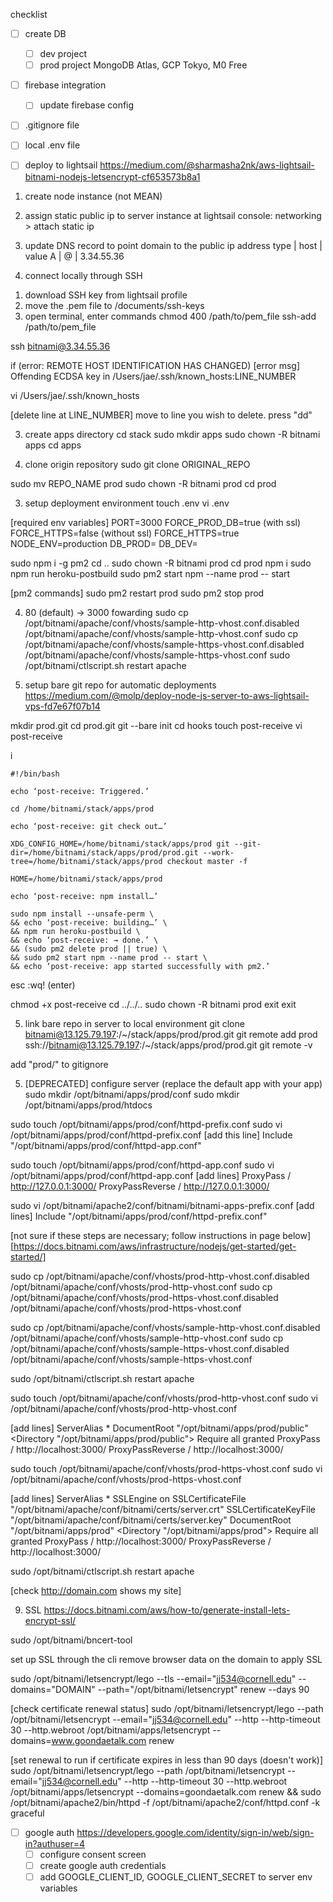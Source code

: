 
checklist

- [ ] create DB
    - [ ] dev project
    - [ ] prod project
MongoDB Atlas, GCP Tokyo, M0 Free

- [ ] firebase integration
    - [ ] update firebase config

- [ ] .gitignore file
- [ ] local .env file

- [ ] deploy to lightsail https://medium.com/@sharmasha2nk/aws-lightsail-bitnami-nodejs-letsencrypt-cf653573b8a1
1. create node instance (not MEAN)
2. assign static public ip to server instance
at lightsail console:
networking > attach static ip

3. update DNS record to point domain to the public ip address
type | host | value
A    |  @   | 3.34.55.36

2. connect locally through SSH
1) download SSH key from lightsail profile
2) move the .pem file to /documents/ssh-keys
3) open terminal, enter commands
chmod 400 /path/to/pem_file
ssh-add /path/to/pem_file

ssh bitnami@3.34.55.36

if (error: REMOTE HOST IDENTIFICATION HAS CHANGED)
[error msg] Offending ECDSA key in /Users/jae/.ssh/known_hosts:LINE_NUMBER

vi /Users/jae/.ssh/known_hosts

[delete line at LINE_NUMBER]
move to line you wish to delete. press "dd"

3. create apps directory
cd stack
sudo mkdir apps
sudo chown -R bitnami apps
cd apps

3. clone origin repository
sudo git clone ORIGINAL_REPO

sudo mv REPO_NAME prod
sudo chown -R bitnami prod
cd prod

3. setup deployment environment
touch .env
vi .env

[required env variables]
PORT=3000
FORCE_PROD_DB=true
(with ssl) FORCE_HTTPS=false
(without ssl) FORCE_HTTPS=true
NODE_ENV=production
DB_PROD=
DB_DEV=

sudo npm i -g pm2
cd ..
sudo chown -R bitnami prod
cd prod
npm i
sudo npm run heroku-postbuild
sudo pm2 start npm --name prod -- start

[pm2 commands]
sudo pm2 restart prod
sudo pm2 stop prod

4. 80 (default) -> 3000 fowarding
sudo cp /opt/bitnami/apache/conf/vhosts/sample-http-vhost.conf.disabled /opt/bitnami/apache/conf/vhosts/sample-http-vhost.conf
sudo cp /opt/bitnami/apache/conf/vhosts/sample-https-vhost.conf.disabled /opt/bitnami/apache/conf/vhosts/sample-https-vhost.conf
sudo /opt/bitnami/ctlscript.sh restart apache

4. setup bare git repo for automatic deployments
https://medium.com/@molp/deploy-node-js-server-to-aws-lightsail-vps-fd7e67f07b14

mkdir prod.git
cd prod.git
git --bare init
cd hooks
touch post-receive
vi post-receive

i
```
#!/bin/bash

echo ‘post-receive: Triggered.’

cd /home/bitnami/stack/apps/prod

echo ‘post-receive: git check out…’

XDG_CONFIG_HOME=/home/bitnami/stack/apps/prod git --git-dir=/home/bitnami/stack/apps/prod/prod.git --work-tree=/home/bitnami/stack/apps/prod checkout master -f

HOME=/home/bitnami/stack/apps/prod

echo ‘post-receive: npm install…’

sudo npm install --unsafe-perm \
&& echo ‘post-receive: building…’ \
&& npm run heroku-postbuild \
&& echo ‘post-receive: → done.’ \
&& (sudo pm2 delete prod || true) \
&& sudo pm2 start npm --name prod -- start \
&& echo ‘post-receive: app started successfully with pm2.’
```
esc
:wq! (enter)

chmod +x post-receive
cd ../../..
sudo chown -R bitnami prod
exit
exit

5. link bare repo in server to local environment
git clone bitnami@13.125.79.197:/~/stack/apps/prod/prod.git
git remote add prod ssh://bitnami@13.125.79.197:/~/stack/apps/prod/prod.git
git remote -v

add "prod/" to gitignore

5. [DEPRECATED] configure server (replace the default app with your app)
sudo mkdir /opt/bitnami/apps/prod/conf
sudo mkdir /opt/bitnami/apps/prod/htdocs

sudo touch /opt/bitnami/apps/prod/conf/httpd-prefix.conf
sudo vi /opt/bitnami/apps/prod/conf/httpd-prefix.conf
[add this line] Include "/opt/bitnami/apps/prod/conf/httpd-app.conf"

sudo touch /opt/bitnami/apps/prod/conf/httpd-app.conf
sudo vi /opt/bitnami/apps/prod/conf/httpd-app.conf
[add lines] 
ProxyPass / http://127.0.0.1:3000/
ProxyPassReverse / http://127.0.0.1:3000/

sudo vi /opt/bitnami/apache2/conf/bitnami/bitnami-apps-prefix.conf
[add lines] 
Include "/opt/bitnami/apps/prod/conf/httpd-prefix.conf"

[not sure if these steps are necessary; follow instructions in page below]
[https://docs.bitnami.com/aws/infrastructure/nodejs/get-started/get-started/]

sudo cp /opt/bitnami/apache/conf/vhosts/prod-http-vhost.conf.disabled /opt/bitnami/apache/conf/vhosts/prod-http-vhost.conf
sudo cp /opt/bitnami/apache/conf/vhosts/prod-https-vhost.conf.disabled /opt/bitnami/apache/conf/vhosts/prod-https-vhost.conf

sudo cp /opt/bitnami/apache/conf/vhosts/sample-http-vhost.conf.disabled /opt/bitnami/apache/conf/vhosts/sample-http-vhost.conf
sudo cp /opt/bitnami/apache/conf/vhosts/sample-https-vhost.conf.disabled /opt/bitnami/apache/conf/vhosts/sample-https-vhost.conf

sudo /opt/bitnami/ctlscript.sh restart apache

sudo touch /opt/bitnami/apache/conf/vhosts/prod-http-vhost.conf
sudo vi /opt/bitnami/apache/conf/vhosts/prod-http-vhost.conf

[add lines]
<VirtualHost _default_:80>
  ServerAlias *
  DocumentRoot "/opt/bitnami/apps/prod/public"
  <Directory "/opt/bitnami/apps/prod/public">
    Require all granted
  </Directory>
  ProxyPass / http://localhost:3000/
  ProxyPassReverse / http://localhost:3000/
</VirtualHost>

sudo touch /opt/bitnami/apache/conf/vhosts/prod-https-vhost.conf
sudo vi /opt/bitnami/apache/conf/vhosts/prod-https-vhost.conf

[add lines]
<VirtualHost _default_:443>
  ServerAlias *
  SSLEngine on
  SSLCertificateFile "/opt/bitnami/apache/conf/bitnami/certs/server.crt"
  SSLCertificateKeyFile "/opt/bitnami/apache/conf/bitnami/certs/server.key"
  DocumentRoot "/opt/bitnami/apps/prod"
  <Directory "/opt/bitnami/apps/prod">
    Require all granted
  </Directory>
  ProxyPass / http://localhost:3000/
  ProxyPassReverse / http://localhost:3000/
</VirtualHost>

sudo /opt/bitnami/ctlscript.sh restart apache

[check http://domain.com shows my site]

9. SSL https://docs.bitnami.com/aws/how-to/generate-install-lets-encrypt-ssl/

sudo /opt/bitnami/bncert-tool

set up SSL through the cli
remove browser data on the domain to apply SSL

sudo /opt/bitnami/letsencrypt/lego --tls --email="jj534@cornell.edu" --domains="DOMAIN" --path="/opt/bitnami/letsencrypt" renew --days 90

[check certificate renewal status]
sudo /opt/bitnami/letsencrypt/lego --path /opt/bitnami/letsencrypt --email="jj534@cornell.edu" --http --http-timeout 30 --http.webroot /opt/bitnami/apps/letsencrypt --domains=www.goondaetalk.com renew

[set renewal to run if certificate expires in less than 90 days (doesn't work)]
sudo /opt/bitnami/letsencrypt/lego --path /opt/bitnami/letsencrypt --email="jj534@cornell.edu" --http --http-timeout 30 --http.webroot /opt/bitnami/apps/letsencrypt --domains=goondaetalk.com renew && sudo /opt/bitnami/apache2/bin/httpd -f /opt/bitnami/apache2/conf/httpd.conf -k graceful


- [ ] google auth https://developers.google.com/identity/sign-in/web/sign-in?authuser=4
    - [ ] configure consent screen
    - [ ] create google auth credentials
    - [ ] add GOOGLE_CLIENT_ID, GOOGLE_CLIENT_SECRET to server env variables